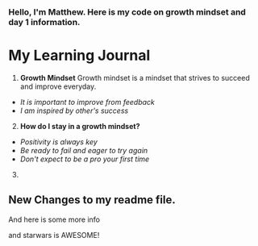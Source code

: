 ### Hello, I'm Matthew. Here is my code on growth mindset and day 1 information.

# My Learning Journal

1. **Growth Mindset**
   Growth mindset is a mindset that strives to succeed and improve everyday.
  - _It is important to improve from feedback_
  - _I am inspired by other's success_
  
2. **How do I stay in a growth mindset?**
  - _Positivity is always key_
  - _Be ready to fail and eager to try again_
  - _Don't expect to be a pro your first time_
  
3.


## New Changes to my readme file.

And here is some more info

and starwars is AWESOME!
